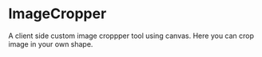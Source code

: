 # ImageCropper
A client side custom image croppper tool using canvas.
Here you can crop image in your own shape.
